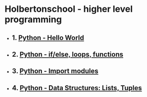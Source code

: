 # Holbertonschool - higher level programming

* ## 1. [Python - Hello World](./python-hello_world/)
* ## 2. [Python - if/else, loops, functions](./python-if_else_loops_functions/)
* ## 3. [Python - Import modules](./python-import_modules)
* ## 4. [Python - Data Structures: Lists, Tuples](./python-data_structures)
